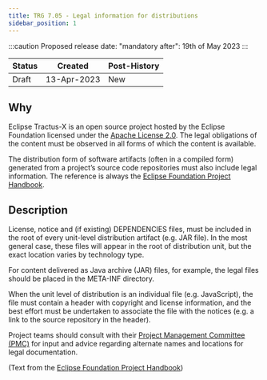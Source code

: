 ```yaml
---
title: TRG 7.05 - Legal information for distributions
sidebar_position: 1
---
```


:::caution
Proposed release date: "mandatory after": 19th of May 2023
:::

| Status | Created     | Post-History  |
|--------|-------------|---------------|
| Draft  | 13-Apr-2023 | New           |

## Why

Eclipse Tractus-X is an open source project hosted by the Eclipse Foundation licensed under the [Apache License 2.0](https://spdx.org/licenses/Apache-2.0). The legal obligations of the content must be observed in all forms of which the content is available.

The distribution form of software artifacts (often in a compiled form) generated from a project’s source code repositories must also include legal information.
 The reference is always the [Eclipse Foundation Project Handbook](https://www.eclipse.org/projects/handbook/#legaldoc-distribution).

## Description

License, notice and (if existing) DEPENDENCIES files, must be included in the root of every unit-level distribution artifact (e.g. JAR file). In the most general case, these files will appear in the root of distribution unit, but the exact location varies by technology type.

For content delivered as Java archive (JAR) files, for example, the legal files should be placed in the META-INF directory.

When the unit level of distribution is an individual file (e.g. JavaScript), the file must contain a header with copyright and license information, and the best effort must be undertaken to associate the file with the notices (e.g. a link to the source repository in the header).

Project teams should consult with their [Project Management Committee (PMC)](/docs/oss/contributor-committer#automotive-project-management-committee-pmc) for input and advice regarding alternate names and locations for legal documentation.

(Text from the [Eclipse Foundation Project Handbook](https://www.eclipse.org/projects/handbook/#legaldoc-distribution))
